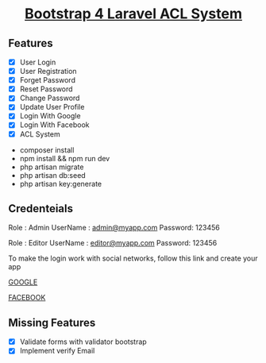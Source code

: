 <h1 align="center">
<a href="https://github.com/cbmella/laravel8-auth-bootrap4" target="_blank">Bootstrap 4 Laravel ACL System</a>
</h1>

## Features

-   [x] User Login
-   [x] User Registration
-   [x] Forget Password
-   [x] Reset Password
-   [x] Change Password
-   [x] Update User Profile
-   [x] Login With Google
-   [x] Login With Facebook
-   [x] ACL System

- composer install
- npm install && npm run dev
- php artisan migrate
- php artisan db:seed
- php artisan key:generate

## Credenteials 

Role : Admin
UserName : admin@myapp.com
Password: 123456

Role : Editor
UserName : editor@myapp.com
Password: 123456

To make the login work with social networks, follow this link and create your app

<a href="https://console.developers.google.com/apis/credentials?pli" target="_blank">GOOGLE</a>

<a href="https://developers.facebook.com/apps/" target="_blank">FACEBOOK</a>


## Missing Features

-   [x] Validate forms with validator bootstrap
-   [x] Implement verify Email
<!-- -   [x] Implement two factor authentication -->


